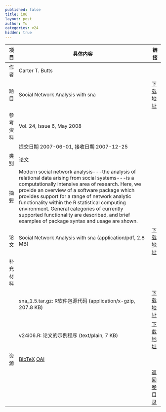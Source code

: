```yaml
---
published: false
title: i06
layout: post
author: Yu
categories: v24
hidden: true
---
```


| 项目 | 具体内容 | 链接 |
|---:|---|---|
| 作者 | Carter T. Butts| |
| 题目 |Social Network Analysis with sna | [下载地址](http://www.jstatsoft.org/v24/i06/paper) |
| 参考资料 |Vol. 24, Issue 6, May 2008 | |
| | 提交日期 2007-06-01, 接收日期 2007-12-25| | 
| 类别 | 论文| |
| 摘要 | Modern social network analysis---the analysis of relational data arising from social systems---is a computationally intensive area of research.  Here, we provide an overview of a software package which provides support for a range of network analytic functionality within the R statistical computing environment.  General categories of currently supported functionality are described, and brief examples of package syntax and usage are shown.| |
| 论文 | Social Network Analysis with sna  (application/pdf, 2.8 MB)| [下载地址](http://www.jstatsoft.org/v24/i06/paper) |
| 补充材料 | | |
| |sna_1.5.tar.gz: R软件包源代码  (application/x-gzip, 207.8 KB)|  [下载地址](http://www.jstatsoft.org/v24/i06/supp/1) |
| |v24i06.R: 论文的示例程序  (text/plain, 7 KB)|  [下载地址](http://www.jstatsoft.org/v24/i06/supp/2) |
| 资源 | [BibTeX](http://www.jstatsoft.org/v24/i06/bibtex) [OAI](http://www.jstatsoft.org/oai?verb=GetRecord&identifier=oai.jstatsoft/v24/i06&prefix=oai_dc)| |
| |  | [返回卷目录]({{site.baseurl}}/volume/v24.html) |